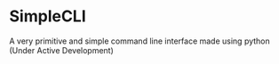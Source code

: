 # SimpleCLI
A very primitive and simple command line interface made using python (Under Active Development)

